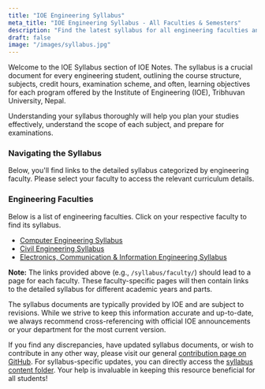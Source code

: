 ```yaml
---
title: "IOE Engineering Syllabus"
meta_title: "IOE Engineering Syllabus - All Faculties & Semesters"
description: "Find the latest syllabus for all engineering faculties and semesters at the Institute of Engineering (IOE), Nepal. Access detailed curriculum for Civil, Computer, Electrical, Mechanical, and more."
draft: false
image: "/images/syllabus.jpg"
---
```


Welcome to the IOE Syllabus section of IOE Notes. The syllabus is a crucial document for every engineering student, outlining the course structure, subjects, credit hours, examination scheme, and often, learning objectives for each program offered by the Institute of Engineering (IOE), Tribhuvan University, Nepal.

Understanding your syllabus thoroughly will help you plan your studies effectively, understand the scope of each subject, and prepare for examinations.

### Navigating the Syllabus
Below, you'll find links to the detailed syllabus categorized by engineering faculty. Please select your faculty to access the relevant curriculum details.

### Engineering Faculties
Below is a list of engineering faculties. Click on your respective faculty to find its syllabus.

*   [Computer Engineering Syllabus](/syllabus/computer/)
*   [Civil Engineering Syllabus](/syllabus/civil/)
*   [Electronics, Communication & Information Engineering Syllabus](/syllabus/electronics/)

**Note:** The links provided above (e.g., `/syllabus/faculty/`) should lead to a page for each faculty. These faculty-specific pages will then contain links to the detailed syllabus for different academic years and parts.

The syllabus documents are typically provided by IOE and are subject to revisions. While we strive to keep this information accurate and up-to-date, we always recommend cross-referencing with official IOE announcements or your department for the most current version.

If you find any discrepancies, have updated syllabus documents, or wish to contribute in any other way, please visit our general [contribution page on GitHub](https://github.com/ioenotes/ioenotes). For syllabus-specific updates, you can directly access the [syllabus content folder](https://github.com/ioenotes/ioenotes/tree/main/content/english/syllabus). Your help is invaluable in keeping this resource beneficial for all students!
